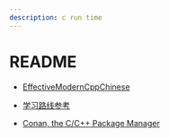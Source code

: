 ```yaml
---
description: c run time
---
```


# README

* [EffectiveModernCppChinese](https://github.com/kelthuzadx/EffectiveModernCppChinese)

* [学习路线参考](https://leetcode-cn.com/circle/discuss/KyGwCS/)

* [Conan, the C/C++ Package Manager](https://conan.io/)
